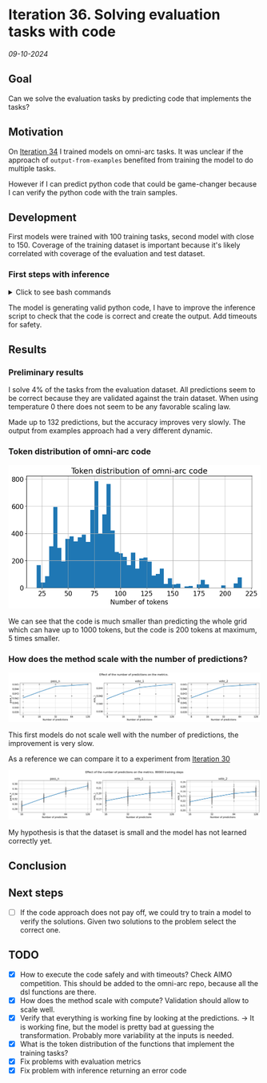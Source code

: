 # Iteration 36. Solving evaluation tasks with code

_09-10-2024_

## Goal

Can we solve the evaluation tasks by predicting code that implements the tasks?

## Motivation

On [Iteration 34](Iteration_34_developing_omni_arc.md) I trained models on omni-arc tasks. It was unclear
if the approach of `output-from-examples` benefited from training the model to do multiple tasks.

However if I can predict python code that could be game-changer because I can verify the python
code with the train samples.

## Development

First models were trained with 100 training tasks, second model with close to 150. Coverage of the
training dataset is important because it's likely correlated with coverage of the evaluation and test dataset.

### First steps with inference

<details>
  <summary>Click to see bash commands</summary>

```bash
# baseline
python inference.py \
--model_path  /mnt/hdd0/Kaggle/arc24/models/20241006_omniarc_validation/02_omni-arc-400-code-from-examples-Qwen2.5-0.5B-Instruct_lr5e-5_14000steps_2gpus_8192msl/checkpoint-14000 \
--prompt_version code-from-examples-v0 \
--dataset_path /mnt/hdd0/Kaggle/arc24/data/arc-agi_evaluation_challenges.json \
--predictions_per_task 8 \
--output_filepath /mnt/hdd0/Kaggle/arc24/debug/first_predictions/checkpoint-14000/inference_evaluation_x008.json \
--verbose

python inference.py \
--model_path  /mnt/hdd0/Kaggle/arc24/models/20241006_omniarc_validation/02_omni-arc-400-code-from-examples-Qwen2.5-0.5B-Instruct_lr5e-5_14000steps_2gpus_8192msl/checkpoint-14000 \
--prompt_version code-from-examples-v0 \
--dataset_path /mnt/hdd0/Kaggle/arc24/data/arc-agi_evaluation_challenges.json \
--predictions_per_task 32 \
--output_filepath /mnt/hdd0/Kaggle/arc24/debug/first_predictions/checkpoint-14000/inference_evaluation_x032.json

python merge_lora.py --base_model_path /home/gbarbadillo/data/Qwen2.5-0.5B-Instruct --lora_path /mnt/hdd0/MEGA/projects/temp/20241006_omniarc_validation/05_omni-arc-400-code-from-examples-v1-Qwen2.5-0.5B-Instruct_lora128_lr1e-4_bs32_7000steps_2gpus_8192msl/checkpoint-7000 --output_path /home/gbarbadillo/data/Qwen2.5-0.5B-Instruct-omni-arc

python inference.py \
--model_path  /home/gbarbadillo/data/Qwen2.5-0.5B-Instruct-omni-arc \
--prompt_version code-from-examples-v1 \
--dataset_path /mnt/hdd0/Kaggle/arc24/data/arc-agi_evaluation_challenges.json \
--predictions_per_task 8 \
--output_filepath /mnt/hdd0/Kaggle/arc24/debug/second_model/checkpoint-7000/inference_evaluation_x008.json \
--verbose

python inference.py \
--model_path  /home/gbarbadillo/data/Qwen2.5-0.5B-Instruct-omni-arc \
--prompt_version code-from-examples-v1 \
--dataset_path /mnt/hdd0/Kaggle/arc24/data/arc-agi_evaluation_challenges.json \
--predictions_per_task 32 \
--output_filepath /mnt/hdd0/Kaggle/arc24/debug/second_model/checkpoint-7000/inference_evaluation_x032.json

python inference.py \
--model_path  /home/gbarbadillo/data/Qwen2.5-0.5B-Instruct-omni-arc \
--prompt_version code-from-examples-v1 \
--dataset_path /mnt/hdd0/Kaggle/arc24/data/arc-agi_evaluation_challenges.json \
--predictions_per_task 32 \
--temperature 0.5 \
--output_filepath /mnt/hdd0/Kaggle/arc24/debug/second_model/checkpoint-7000/inference_evaluation_x032_t5e-1.json

python inference.py \
--model_path  /home/gbarbadillo/data/Qwen2.5-0.5B-Instruct-omni-arc \
--prompt_version code-from-examples-v1 \
--dataset_path /mnt/hdd0/Kaggle/arc24/data/arc-agi_evaluation_challenges.json \
--predictions_per_task 32 \
--temperature 0.7 \
--output_filepath /mnt/hdd0/Kaggle/arc24/debug/second_model/checkpoint-7000/inference_evaluation_x032_t7e-1.json

python inference.py \
--model_path  /home/gbarbadillo/data/Qwen2.5-0.5B-Instruct-omni-arc \
--prompt_version code-from-examples-v1 \
--dataset_path /mnt/hdd0/Kaggle/arc24/data/arc-agi_evaluation_challenges.json \
--predictions_per_task 32 \
--temperature 0.9 \
--output_filepath /mnt/hdd0/Kaggle/arc24/debug/second_model/checkpoint-7000/inference_evaluation_x032_t9e-1.json

python inference.py \
--model_path  /home/gbarbadillo/data/Qwen2.5-0.5B-Instruct-omni-arc \
--prompt_version code-from-examples-v1 \
--dataset_path /mnt/hdd0/Kaggle/arc24/data/arc-agi_evaluation_challenges.json \
--predictions_per_task 32 \
--temperature 1 \
--output_filepath /mnt/hdd0/Kaggle/arc24/debug/second_model/checkpoint-7000/inference_evaluation_x032_t1.json

python inference.py \
--model_path  /home/gbarbadillo/data/Qwen2.5-0.5B-Instruct-omni-arc \
--prompt_version code-from-examples-v1 \
--dataset_path /mnt/hdd0/Kaggle/arc24/data/arc-agi_evaluation_challenges.json \
--predictions_per_task 128 \
--temperature 0.7 \
--output_filepath /mnt/hdd0/Kaggle/arc24/debug/second_model/checkpoint-7000/inference_evaluation_x128_t7e-1.json


python inference.py \
--model_path  /mnt/hdd0/MEGA/projects/temp/20241006_omniarc_validation/03_omni-arc-800-all-code-Qwen2.5-0.5B-Instruct_lr5e-5_26000steps_2gpus_8192msl/checkpoint-26000 \
--prompt_version code-from-examples-v0 \
--dataset_path /mnt/hdd0/Kaggle/arc24/data/arc-agi_evaluation_challenges.json \
--predictions_per_task 8 \
--temperature 0.7 \
--output_filepath /mnt/hdd0/Kaggle/arc24/debug/third_model/checkpoint-26000/inference_evaluation_x008_t7e-1.json

```

</details>

The model is generating valid python code, I have to improve the inference script to check that the
code is correct and create the output. Add timeouts for safety.

## Results

### Preliminary results

I solve 4% of the tasks from the evaluation dataset. All predictions seem to be correct because they
are validated against the train dataset. When using temperature 0 there does not seem to be any favorable scaling law.

Made up to 132 predictions, but the accuracy improves very slowly. The output from examples approach
had a very different dynamic.

### Token distribution of omni-arc code

![token distribution](res/2024-10-10-11-40-11.png)

We can see that the code is much smaller than predicting the whole grid which can have up to 1000 tokens,
but the code is 200 tokens at maximum, 5 times smaller.

### How does the method scale with the number of predictions?

![bad scaling](res/2024-10-10-12-11-40.png)

This first models do not scale well with the number of predictions, the improvement is very slow.

As a reference we can compare it to a experiment from [Iteration 30](Iteration_30_optimal_number_predictions.md)

![80000 training steps](res/2024-09-25-12-55-54.png)

My hypothesis is that the dataset is small and the model has not learned correctly yet.

## Conclusion

## Next steps

- [ ] If the code approach does not pay off, we could try to train a model to verify the solutions. Given two solutions to the problem select the correct one.

## TODO

- [x] How to execute the code safely and with timeouts? Check AIMO competition. This should be added
  to the omni-arc repo, because all the dsl functions are there.
- [x] How does the method scale with compute? Validation should allow to scale well.
- [x] Verify that everything is working fine by looking at the predictions. -> It is working fine, but the model is pretty bad at guessing the transformation. Probably more variability at the inputs is needed.
- [x] What is the token distribution of the functions that implement the training tasks?
- [x] Fix problems with evaluation metrics
- [x] Fix problem with inference returning an error code
